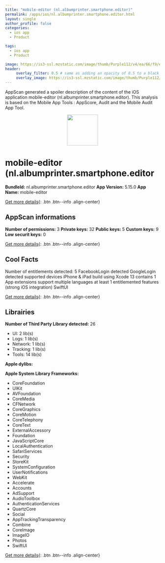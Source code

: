 ```yaml
---
title: "mobile-editor (nl.albumprinter.smartphone.editor)"
permalink: /apps/ios/nl.albumprinter.smartphone.editor.html
layout: single
author_profile: false
categories: 
  - ios app 
  - Product 

tags: 
  - ios app 
  - Product 

image: https://is3-ssl.mzstatic.com/image/thumb/Purple112/v4/ea/66/f9/ea66f9c6-ce1f-50aa-b148-79ee16931dff/AppIcon-1x_U007emarketing-0-6-0-0-GLES2_U002c0-85-220.png/512x512bb.jpg
header: 
     overlay_filter: 0.5 # same as adding an opacity of 0.5 to a black background
     overlay_image: https://is3-ssl.mzstatic.com/image/thumb/Purple112/v4/ea/66/f9/ea66f9c6-ce1f-50aa-b148-79ee16931dff/AppIcon-1x_U007emarketing-0-6-0-0-GLES2_U002c0-85-220.png/512x512bb.jpg
---
```

AppScan generated a spoiler description of the content of the iOS application mobile-editor (nl.albumprinter.smartphone.editor). This analysis is based on the Mobile App Tools : AppScore, Audit and the Mobile Audit App Tool.

  
  
<div style="text-align: center;"><img src="https://is3-ssl.mzstatic.com/image/thumb/Purple112/v4/ea/66/f9/ea66f9c6-ce1f-50aa-b148-79ee16931dff/AppIcon-1x_U007emarketing-0-6-0-0-GLES2_U002c0-85-220.png/512x512bb.jpg" width="100" height="100"></div>  
  
# mobile-editor (nl.albumprinter.smartphone.editor

**BundleId:** nl.albumprinter.smartphone.editor
**App Version:** 5.15.0
**App Name:** mobile-editor


[Get more details](/pricing.html){: .btn .btn--info .align-center}  
  
## AppScan informations 

**Number of permissions:** 3
**Private keys:** 32
**Public keys:** 5
**Custom keys:** 9
**Low securit keys:** 0
  
[Get more details](/pricing.html){: .btn .btn--info .align-center}

## Cool Facts

Number of entitlements detected: 5
FacebookLogin detected
GoogleLogin detected
supported devices iPhone & iPad
build using Xcode 13
contains 1 App extensions
support multiple languages
at least 1 entitlemented features (strong iOS integration)
SwiftUI
  
[Get more details](/pricing.html){: .btn .btn--info .align-center}

## Librairies 
**Number of Third Party Library detected:** 26
- UI: 2 lib(s)
- Logs: 1 lib(s)
- Network: 1 lib(s)
- Tracking: 1 lib(s)
- Tools: 14 lib(s)

**Apple dylibs:**


**Apple System Library Frameworks:**
- CoreFoundation
- UIKit
- AVFoundation
- CoreMedia
- CFNetwork
- CoreGraphics
- CoreMotion
- CoreTelephony
- CoreText
- ExternalAccessory
- Foundation
- JavaScriptCore
- LocalAuthentication
- SafariServices
- Security
- StoreKit
- SystemConfiguration
- UserNotifications
- WebKit
- Accelerate
- Accounts
- AdSupport
- AudioToolbox
- AuthenticationServices
- QuartzCore
- Social
- AppTrackingTransparency
- Combine
- CoreImage
- ImageIO
- Photos
- SwiftUI


  
[Get more details](/pricing.html){: .btn .btn--info .align-center}


